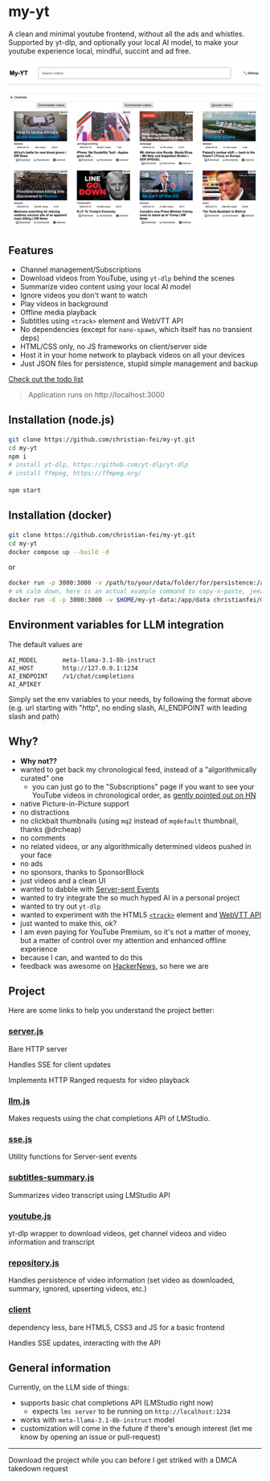 # my-yt

A clean and minimal youtube frontend, without all the ads and whistles.
Supported by yt-dlp, and optionally your local AI model, to make your youtube experience local, mindful, succint and ad free.

![preview my-yt](/preview.png)

## Features

- Channel management/Subscriptions
- Download videos from YouTube, using `yt-dlp` behind the scenes
- Summarize video content using your local AI model
- Ignore videos you don't want to watch
- Play videos in background
- Offline media playback
- Subtitles using `<track>` element and WebVTT API
- No dependencies (except for `nano-spawn`, which itself has no transient deps)
- HTML/CSS only, no JS frameworks on client/server side
- Host it in your home network to playback videos on all your devices
- Just JSON files for persistence, stupid simple management and backup

[Check out the todo list](https://github.com/christian-fei/my-yt/issues/5)


> Application runs on http://localhost:3000 

## Installation (node.js)

```bash
git clone https://github.com/christian-fei/my-yt.git
cd my-yt
npm i
# install yt-dlp, https://github.com/yt-dlp/yt-dlp
# install ffmpeg, https://ffmpeg.org/

npm start
```

## Installation (docker)

```bash
git clone https://github.com/christian-fei/my-yt.git
cd my-yt
docker compose up --build -d
```

or

```bash
docker run -p 3000:3000 -v /path/to/your/data/folder/for/persistence:/app/data christianfei/my-yt:latest
# ok calm down, here is an actual example command to copy-n-paste, jeez
docker run -d -p 3000:3000 -v $HOME/my-yt-data:/app/data christianfei/my-yt:latest
```

## Environment variables for LLM integration

The default values are
```
AI_MODEL       meta-llama-3.1-8b-instruct
AI_HOST        http://127.0.0.1:1234
AI_ENDPOINT    /v1/chat/completions
AI_APIKEY
```

Simply set the env variables to your needs, by following the format above (e.g. url starting with "http", no ending slash, AI_ENDPOINT with leading slash and path)


## Why?

- **Why not??**
- wanted to get back my chronological feed, instead of a "algorithmically curated" one
  - you can just go to the "Subscriptions" page if you want to see your YouTube videos in chronological order, as [gently pointed out on HN](https://news.ycombinator.com/item?id=43374730)
- native Picture-in-Picture support
- no distractions
- no clickbait thumbnails (using `mq2` instead of `mqdefault` thumbnail, thanks @drcheap)
- no comments
- no related videos, or any algorithmically determined videos pushed in your face
- no ads
- no sponsors, thanks to SponsorBlock
- just videos and a clean UI
- wanted to dabble with [Server-sent Events](https://github.com/christian-fei/my-yt/blob/main/lib/sse.js)
- wanted to try integrate the so much hyped AI in a personal project
- wanted to try out `yt-dlp`
- wanted to experiment with the HTML5 [`<track>`](https://developer.mozilla.org/en-US/docs/Web/HTML/Element/track) element and [WebVTT API](https://developer.mozilla.org/en-US/docs/Web/API/WebVTT_API)
- just wanted to make this, ok?
- I am even paying for YouTube Premium, so it's not a matter of money, but a matter of control over my attention and enhanced offline experience
- because I can, and wanted to do this
- feedback was awesome on [HackerNews](https://news.ycombinator.com/item?id=43373242), so here we are



## Project

Here are some links to help you understand the project better:

### [server.js](https://github.com/christian-fei/my-yt/blob/main/lib/server.js)

Bare HTTP server

Handles SSE for client updates

Implements HTTP Ranged requests for video playback

### [llm.js](https://github.com/christian-fei/my-yt/blob/main/lib/llm.js)

Makes requests using the chat completions API of LMStudio.

### [sse.js](https://github.com/christian-fei/my-yt/blob/main/lib/sse.js)

Utility functions for Server-sent events

### [subtitles-summary.js](https://github.com/christian-fei/my-yt/blob/main/lib/subtitles-summary.js)

Summarizes video transcript using LMStudio API

### [youtube.js](https://github.com/christian-fei/my-yt/blob/main/lib/youtube.js)

yt-dlp wrapper to download videos, get channel videos and video information and transcript

### [repository.js](https://github.com/christian-fei/my-yt/blob/main/lib/repository.js)

Handles persistence of video information (set video as downloaded, summary, ignored, upserting videos, etc.)

### [client](https://github.com/christian-fei/my-yt/tree/main/client)

dependency less, bare HTML5, CSS3 and JS for a basic frontend

Handles SSE updates, interacting with the API

## General information

Currently, on the LLM side of things:

- supports basic chat completions API (LMStudio right now)
  - expects `lms server` to be running on `http://localhost:1234`
- works with `meta-llama-3.1-8b-instruct` model
- customization will come in the future if there's enough interest (let me know by opening an issue or pull-request)


---

Download the project while you can before I get striked with a DMCA takedown request